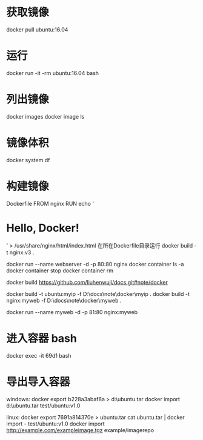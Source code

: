 # 获取镜像
docker pull ubuntu:16.04

# 运行
docker run -it -rm ubuntu:16.04 bash

# 列出镜像
docker images
docker image ls

# 镜像体积
docker system df

# 构建镜像
Dockerfile
FROM nginx
RUN echo '<h1>Hello, Docker!</h1>' > /usr/share/nginx/html/index.html
在所在Dockerfile目录运行
docker build -t nginx:v3 .

docker run --name webserver -d -p 80:80 nginx
docker container ls -a
docker container stop
docker container rm

docker build https://github.com/liuhenwuji/docs.git#note/docker

docker build -t ubuntu:myip -f D:\docs\note\docker\myip .
docker build -t nginx:myweb -f D:\docs\note\docker\myweb .

docker run --name myweb -d -p 81:80 nginx:myweb

# 进入容器 bash
docker exec -it 69d1 bash

# 导出导入容器
windows:
docker export b228a3abaf8a > d:\ubuntu.tar
docker import d:\ubuntu.tar test/ubuntu:v1.0

linux:
docker export 7691a814370e > ubuntu.tar
cat ubuntu.tar | docker import - test/ubuntu:v1.0
docker import http://example.com/exampleimage.tgz example/imagerepo


